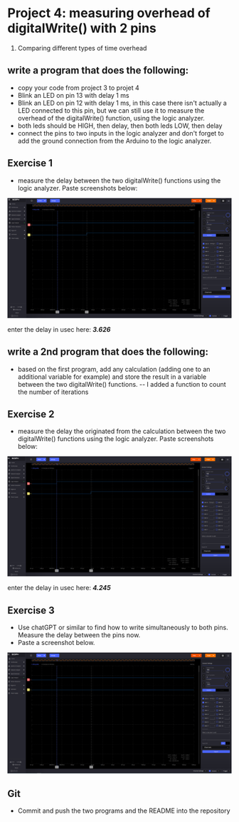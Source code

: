 # Project 4: measuring overhead of digitalWrite() with 2 pins

1. Comparing different types of time overhead

## write a program that does the following:
- copy your code from project 3 to projet 4
- Blink an LED on pin 13 with delay 1 ms
- Blink an LED on pin 12 with delay 1 ms, in this case there isn't actually a LED connected to this pin, but we can still use it to measure the overhead of the digitalWrite() function, using the logic analyzer.
- both leds should be HIGH, then delay, then both leds LOW, then delay
- connect the pins to two inputs in the logic analyzer and don't forget to add the ground connection from the Arduino to the logic analyzer.

## Exercise 1
- measure the delay between the two digitalWrite() functions using the logic analyzer.
Paste screenshots below:

![alt text](image.png)

enter the delay in usec here:  ___3.626___

## write a 2nd program that does the following:
- based on the first program, add any calculation (adding one to an additional variable for example) and store the result in a variable between the two digitalWrite() functions.
-- I added a function to count the number of iterations

## Exercise 2
- measure the delay the originated from the calculation between the two digitalWrite() functions using the logic analyzer.
Paste screenshots below:

![alt text](image-1.png)

enter the delay in usec here:  ___4.245___

## Exercise 3
- Use chatGPT or similar to find how to write simultaneously to both pins. Measure the delay between the pins now. 
- Paste a screenshot below.

![alt text](image-2.png)

## Git
 - Commit and push the two programs and the README into the repository


